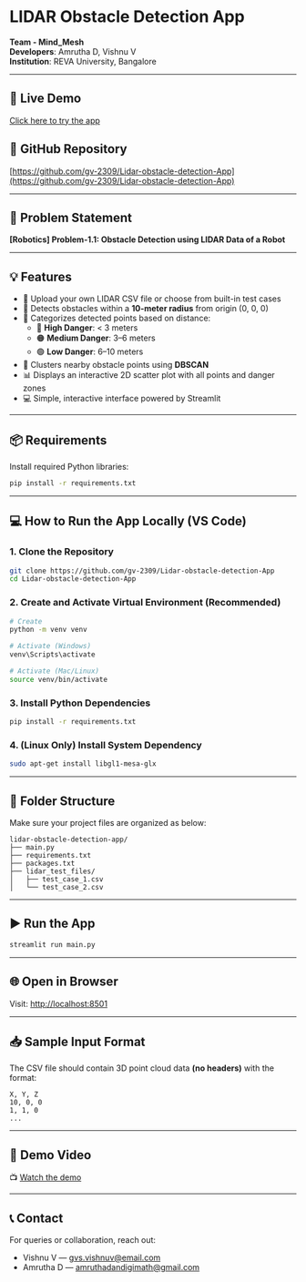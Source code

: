 # LIDAR Obstacle Detection App

**Team - Mind_Mesh**  
**Developers**: Amrutha D, Vishnu V  
**Institution**: REVA University, Bangalore

---

## 🔴 Live Demo  
[Click here to try the app](https://lidar-obstacle-detection-app.streamlit.app/)

## 🧠 GitHub Repository  
[https://github.com/gv-2309/Lidar-obstacle-detection-App](https://github.com/gv-2309/Lidar-obstacle-detection-App)

---

## 🚩 Problem Statement  
**[Robotics] Problem-1.1: Obstacle Detection using LIDAR Data of a Robot**

---


## 💡 Features

- 📂 Upload your own LIDAR CSV file or choose from built-in test cases
- 🛑 Detects obstacles within a **10-meter radius** from origin (0, 0, 0)
- 🧭 Categorizes detected points based on distance:
  - 🔴 **High Danger**: < 3 meters
  - 🟠 **Medium Danger**: 3–6 meters
  - 🟢 **Low Danger**: 6–10 meters
- 🧠 Clusters nearby obstacle points using **DBSCAN**
- 📊 Displays an interactive 2D scatter plot with all points and danger zones
- 💻 Simple, interactive interface powered by Streamlit

---

## 📦 Requirements

Install required Python libraries:

```bash
pip install -r requirements.txt
````

---

## 💻 How to Run the App Locally (VS Code)

### 1. Clone the Repository

```bash
git clone https://github.com/gv-2309/Lidar-obstacle-detection-App
cd Lidar-obstacle-detection-App
```

### 2. Create and Activate Virtual Environment (Recommended)

```bash
# Create
python -m venv venv

# Activate (Windows)
venv\Scripts\activate

# Activate (Mac/Linux)
source venv/bin/activate
```

### 3. Install Python Dependencies

```bash
pip install -r requirements.txt
```

### 4. (Linux Only) Install System Dependency

```bash
sudo apt-get install libgl1-mesa-glx
```

---

## 📁 Folder Structure

Make sure your project files are organized as below:

```
lidar-obstacle-detection-app/
├── main.py
├── requirements.txt
├── packages.txt
├── lidar_test_files/
│   ├── test_case_1.csv
│   └── test_case_2.csv
```

---

## ▶️ Run the App

```bash
streamlit run main.py
```

---

## 🌐 Open in Browser

Visit: [http://localhost:8501](http://localhost:8501)

---

## 📥 Sample Input Format

The CSV file should contain 3D point cloud data **(no headers)** with the format:

```
X, Y, Z
10, 0, 0
1, 1, 0
...
```

---

## 🎥 Demo Video

📺 [Watch the demo](https://tinyurl.com/hackotsav-2k25)

---

## 📞 Contact

For queries or collaboration, reach out:

* Vishnu V — [gvs.vishnuv@email.com](mailto:gvs.vishnuv@email.com)
* Amrutha D — [amruthadandigimath@gmail.com](mailto:amruthadandigimath@gmail.com)

```
